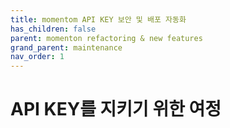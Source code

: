 ```yaml
---
title: momentom API KEY 보안 및 배포 자동화
has_children: false
parent: momenton refactoring & new features
grand_parent: maintenance
nav_order: 1
---
```


# API KEY를 지키기 위한 여정
